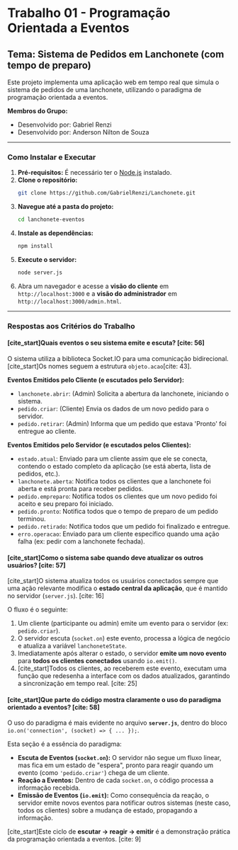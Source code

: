 # Trabalho 01 - Programação Orientada a Eventos
## Tema: Sistema de Pedidos em Lanchonete (com tempo de preparo)

Este projeto implementa uma aplicação web em tempo real que simula o sistema de pedidos de uma lanchonete, utilizando o paradigma de programação orientada a eventos.

**Membros do Grupo:**
- Desenvolvido por: Gabriel Renzi
- Desenvolvido por: Anderson Nilton de Souza

---

### Como Instalar e Executar

1.  **Pré-requisitos:** É necessário ter o [Node.js](https://nodejs.org/) instalado.
2.  **Clone o repositório:**
    ```bash
    git clone https://github.com/GabrielRenzi/Lanchonete.git
    ```
3.  **Navegue até a pasta do projeto:**
    ```bash
    cd lanchonete-eventos
    ```
4.  **Instale as dependências:**
    ```bash
    npm install
    ```
5.  **Execute o servidor:**
    ```bash
    node server.js
    ```
6.  Abra um navegador e acesse a **visão do cliente** em `http://localhost:3000` e a **visão do administrador** em `http://localhost:3000/admin.html`.

---

### Respostas aos Critérios do Trabalho

#### [cite_start]Quais eventos o seu sistema emite e escuta? [cite: 56]

O sistema utiliza a biblioteca Socket.IO para uma comunicação bidirecional. [cite_start]Os nomes seguem a estrutura `objeto.acao`[cite: 43].

**Eventos Emitidos pelo Cliente (e escutados pelo Servidor):**
* `lanchonete.abrir`: (Admin) Solicita a abertura da lanchonete, iniciando o sistema.
* `pedido.criar`: (Cliente) Envia os dados de um novo pedido para o servidor.
* `pedido.retirar`: (Admin) Informa que um pedido que estava 'Pronto' foi entregue ao cliente.

**Eventos Emitidos pelo Servidor (e escutados pelos Clientes):**
* `estado.atual`: Enviado para um cliente assim que ele se conecta, contendo o estado completo da aplicação (se está aberta, lista de pedidos, etc.).
* `lanchonete.aberta`: Notifica todos os clientes que a lanchonete foi aberta e está pronta para receber pedidos.
* `pedido.empreparo`: Notifica todos os clientes que um novo pedido foi aceito e seu preparo foi iniciado.
* `pedido.pronto`: Notifica todos que o tempo de preparo de um pedido terminou.
* `pedido.retirado`: Notifica todos que um pedido foi finalizado e entregue.
* `erro.operacao`: Enviado para um cliente específico quando uma ação falha (ex: pedir com a lanchonete fechada).

#### [cite_start]Como o sistema sabe quando deve atualizar os outros usuários? [cite: 57]

[cite_start]O sistema atualiza todos os usuários conectados sempre que uma ação relevante modifica o **estado central da aplicação**, que é mantido no servidor (`server.js`). [cite: 16]

O fluxo é o seguinte:
1.  Um cliente (participante ou admin) emite um evento para o servidor (ex: `pedido.criar`).
2.  O servidor escuta (`socket.on`) este evento, processa a lógica de negócio e atualiza a variável `lanchoneteState`.
3.  Imediatamente após alterar o estado, o servidor **emite um novo evento** para **todos os clientes conectados** usando `io.emit()`.
4.  [cite_start]Todos os clientes, ao receberem este evento, executam uma função que redesenha a interface com os dados atualizados, garantindo a sincronização em tempo real. [cite: 25]

#### [cite_start]Que parte do código mostra claramente o uso do paradigma orientado a eventos? [cite: 58]

O uso do paradigma é mais evidente no arquivo **`server.js`**, dentro do bloco `io.on('connection', (socket) => { ... });`.

Esta seção é a essência do paradigma:
- **Escuta de Eventos (`socket.on`):** O servidor não segue um fluxo linear, mas fica em um estado de "espera", pronto para reagir quando um evento (como `'pedido.criar'`) chega de um cliente.
- **Reação a Eventos:** Dentro de cada `socket.on`, o código processa a informação recebida.
- **Emissão de Eventos (`io.emit`):** Como consequência da reação, o servidor emite novos eventos para notificar outros sistemas (neste caso, todos os clientes) sobre a mudança de estado, propagando a informação.

[cite_start]Este ciclo de **escutar -> reagir -> emitir** é a demonstração prática da programação orientada a eventos. [cite: 9]
